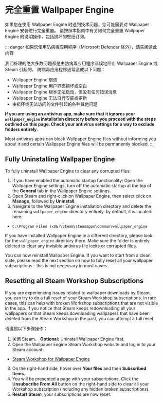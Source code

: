 # 完全重置 Wallpaper Engine

如果您在使用 Wallpaper Engine 时遇到技术问题，您可能需要对 Wallpaper Engine 安装进行完全重置。 请按照本指南中有关如何完全重置 Wallpaper Engine 的说明操作，包括损坏的壁纸订阅。

::: danger
如果您使用防病毒应用程序（Microsoft Defender 除外），请先阅读此内容

我们处理的绝大多数问题都是由防病毒应用程序错误地阻止 Wallpaper Engine 或 Steam 引起的。 防病毒应用程序通常造成以下问题：

* Wallpaper Engine 崩溃
* Wallpaper Engine 用户界面损坏或空白
* Wallpaper Engine 根本无法启动，但没有任何错误消息
* Wallpaper Engine 无法自行安装或更新
* 由损坏或无法访问的文件引起的各种其他问题

**If you are using an antivirus app, make sure that it ignores your `wallpaper_engine` installation directory before you proceed with the steps outlined on this page. Check your antivirus settings for a way to exclude folders entirely.**

Most antivirus apps can block Wallpaper Engine files without informing you about it and certain Wallpaper Engine files will be permanently blocked.
:::

## Fully Uninstalling Wallpaper Engine

To fully uninstall Wallpaper Engine to clear any corrupted files:

1. If you have enabled the automatic startup functionality: Open the Wallpaper Engine settings, turn off the automatic startup at the top of the **General** tab in the Wallpaper Engine settings.
2. Open Steam and right-click on Wallpaper Engine, then select click on **Manage**, followed by **Uninstall**.
3. Navigate to the Wallpaper Engine installation directory and delete the remaining `wallpaper_engine` directory entirely. by default, it is located here:

* `C:\Program Files (x86)\Steam\steamapps\common\wallpaper_engine`

If you have installed Wallpaper Engine in a different directory, please look for the `wallpaper_engine` directory there. Make sure the folder is entirely deleted to clear any invisible antivirus file locks or corrupted files.

You can now reinstall Wallpaper Engine. If you want to start from a clean slate, please read the next section on how to fully reset all your wallpaper subscriptions - this is not necessary in most cases.

## Resetting all Steam Workshop Subscriptions

If you are experiencing issues related to wallpaper downloads by Steam, you can try to do a full reset of your Steam Workshop subscriptions. In rare cases, this can help with broken Workshop subscriptions that are not visible in the app. If you notice that Steam keeps redownloading all your wallpapers or that Steam keeps downloading wallpapers that have been deleted from the Steam Workshop in the past, you can attempt a full reset.

请遵照以下步骤操作：

1. 关闭 Steam。 **Optional:** Uninstall Wallpaper Engine first.
2. Open the Wallpaper Engine Steam Workshop website and log in to your Steam account:

* [Steam Workshop for Wallpaper Engine](https://steamcommunity.com/app/431960/workshop/)

3. On the right-hand side, hover over **Your files** and then **Subscribed Items**.
4. You will be presented a page with your subscriptions. Click the **Unsubscribe From All** button on the right-hand side to clear all your Workshop subscription (including any hidden broken subscriptions).
5. **Restart Steam**, your subscriptions are now reset.
